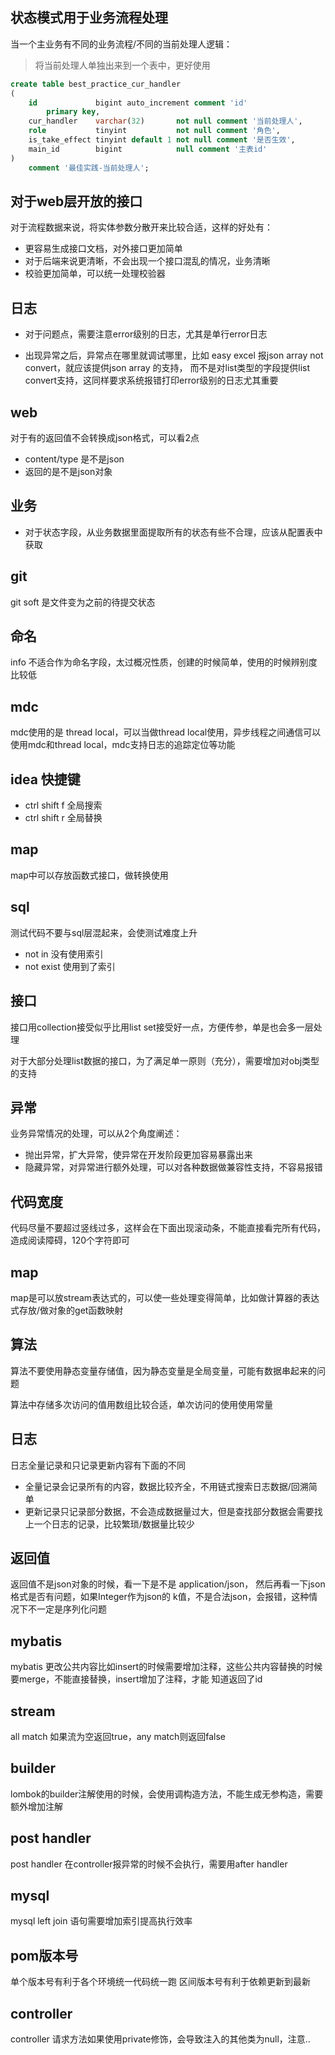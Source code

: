## 状态模式用于业务流程处理

当一个主业务有不同的业务流程/不同的当前处理人逻辑：
> 将当前处理人单独出来到一个表中，更好使用

```sql
create table best_practice_cur_handler
(
    id             bigint auto_increment comment 'id'
        primary key,
    cur_handler    varchar(32)       not null comment '当前处理人',
    role           tinyint           not null comment '角色',
    is_take_effect tinyint default 1 not null comment '是否生效',
    main_id        bigint            null comment '主表id'
)
    comment '最佳实践-当前处理人';
```

## 对于web层开放的接口

对于流程数据来说，将实体参数分散开来比较合适，这样的好处有：

* 更容易生成接口文档，对外接口更加简单
* 对于后端来说更清晰，不会出现一个接口混乱的情况，业务清晰
* 校验更加简单，可以统一处理校验器

## 日志

* 对于问题点，需要注意error级别的日志，尤其是单行error日志

* 出现异常之后，异常点在哪里就调试哪里，比如 easy excel 报json array not convert，就应该提供json array 的支持， 而不是对list类型的字段提供list
  convert支持，这同样要求系统报错打印error级别的日志尤其重要

## web

对于有的返回值不会转换成json格式，可以看2点

* content/type 是不是json
* 返回的是不是json对象

## 业务

* 对于状态字段，从业务数据里面提取所有的状态有些不合理，应该从配置表中获取

## git

git soft 是文件变为之前的待提交状态

## 命名

info 不适合作为命名字段，太过概况性质，创建的时候简单，使用的时候辨别度比较低

## mdc

mdc使用的是 thread local，可以当做thread local使用，异步线程之间通信可以使用mdc和thread local，mdc支持日志的追踪定位等功能

## idea 快捷键

* ctrl shift f 全局搜索
* ctrl shift r 全局替换

## map

map中可以存放函数式接口，做转换使用

## sql

测试代码不要与sql层混起来，会使测试难度上升

* not in 没有使用索引
* not exist 使用到了索引

## 接口

接口用collection接受似乎比用list set接受好一点，方便传参，单是也会多一层处理

对于大部分处理list数据的接口，为了满足单一原则（充分），需要增加对obj类型的支持

## 异常

业务异常情况的处理，可以从2个角度阐述：

* 抛出异常，扩大异常，使异常在开发阶段更加容易暴露出来
* 隐藏异常，对异常进行额外处理，可以对各种数据做兼容性支持，不容易报错

## 代码宽度

代码尽量不要超过竖线过多，这样会在下面出现滚动条，不能直接看完所有代码，造成阅读障碍，120个字符即可

## map

map是可以放stream表达式的，可以使一些处理变得简单，比如做计算器的表达式存放/做对象的get函数映射

## 算法

算法不要使用静态变量存储值，因为静态变量是全局变量，可能有数据串起来的问题

算法中存储多次访问的值用数组比较合适，单次访问的使用使用常量

## 日志

日志全量记录和只记录更新内容有下面的不同

* 全量记录会记录所有的内容，数据比较齐全，不用链式搜索日志数据/回溯简单
* 更新记录只记录部分数据，不会造成数据量过大，但是查找部分数据会需要找上一个日志的记录，比较繁琐/数据量比较少

## 返回值

返回值不是json对象的时候，看一下是不是 application/json， 然后再看一下json格式是否有问题，如果Integer作为json的 k值，不是合法json，会报错，这种情况下不一定是序列化问题

## mybatis

mybatis 更改公共内容比如insert的时候需要增加注释，这些公共内容替换的时候要merge，不能直接替换，insert增加了注释，才能 知道返回了id

## stream

all match 如果流为空返回true，any match则返回false

## builder

lombok的builder注解使用的时候，会使用调构造方法，不能生成无参构造，需要额外增加注解

## post handler 

post handler 在controller报异常的时候不会执行，需要用after handler

## mysql

mysql left join 语句需要增加索引提高执行效率

## pom版本号

单个版本号有利于各个环境统一代码统一跑
区间版本号有利于依赖更新到最新

## controller

controller 请求方法如果使用private修饰，会导致注入的其他类为null，注意..
